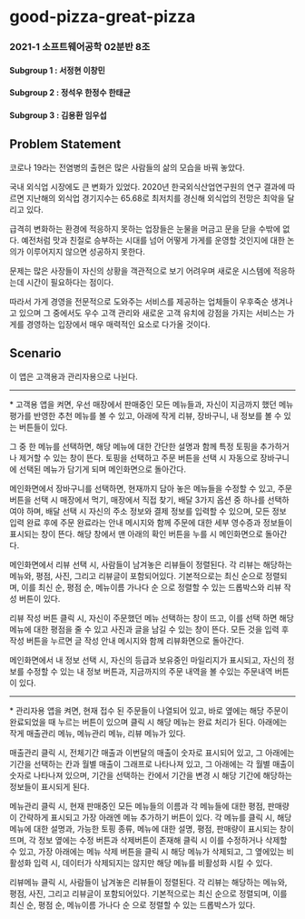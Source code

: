 # good-pizza-great-pizza

### 2021-1 소프트웨어공학 02분반 8조

#### Subgroup 1 : 서정현 이창민
#### Subgroup 2 : 정석우 한정수 한태균
#### Subgroup 3 : 김용환 임우섭

## Problem Statement

코로나 19라는 전염병의 출현은 많은 사람들의 삶의 모습을 바꿔 놓았다. 

국내 외식업 시장에도 큰 변화가 있었다. 2020년 한국외식산업연구원의 연구 결과에 따르면 지난해의 외식업 경기지수는 65.68로 최저치를 경신해 외식업의 전망은 최악을 달리고 있다. 

급격히 변화하는 환경에 적응하지 못하는 업장들은 눈물을 머금고 문을 닫을 수밖에 없다. 예전처럼 맛과 친절로 승부하는 시대를 넘어 어떻게 가게를 운영할 것인지에 대한 논의가 이루어지지 않으면 성공하지 못한다. 

문제는 많은 사장들이 자신의 상황을 객관적으로 보기 어려우며 새로운 시스템에 적응하는데 시간이 필요하다는 점이다. 

따라서 가게 경영을 전문적으로 도와주는 서비스를 제공하는 업체들이 우후죽순 생겨나고 있으며 그 중에서도 우수 고객 관리와 새로운 고객 유치에 강점을 가지는 서비스는 가게를 경영하는 입장에서 매우 매력적인 요소로 다가올 것이다.


## Scenario

이 앱은 고객용과 관리자용으로 나뉜다. 
<hr>
* 고객용 앱을 켜면, 
우선 매장에서 판매중인 모든 메뉴들과, 자신이 지금까지 했던 메뉴 평가를 반영한 추천 메뉴를 볼 수 있고, 아래에 작게 리뷰, 장바구니, 내 정보를 볼 수 있는 버튼들이 있다.

그 중 한 메뉴를 선택하면, 
해당 메뉴에 대한 간단한 설명과 함께 특정 토핑을 추가하거나 제거할 수 있는 창이 뜬다. 토핑을 선택하고 주문 버튼을 선택 시 자동으로 장바구니에 선택된 메뉴가 담기게 되며 메인화면으로 돌아간다. 

메인화면에서 장바구니를 선택하면,
 현재까지 담아 놓은 메뉴들을 수정할 수 있고, 주문 버튼을 선택 시 매장에서 먹기, 매장에서 직접 찾기, 배달 3가지 옵션 중 하나를 선택하여야 하며, 배달 선택 시 자신의 주소 정보와 결제 정보를 입력할 수 있으며, 모든 정보 입력 완료 후에 주문 완료라는 안내 메시지와 함께 주문에 대한 세부 영수증과 정보들이 표시되는 창이 뜬다. 해당 창에서 맨 아래의 확인 버튼을 누를 시 메인화면으로 돌아간다.

메인화면에서 리뷰 선택 시, 
사람들이 남겨놓은 리뷰들이 정렬된다. 각 리뷰는 해당하는 메뉴와, 평점, 사진, 그리고 리뷰글이 포함되어있다. 기본적으로는 최신 순으로 정렬되며, 이를 최신 순, 평점 순, 메뉴이름 가나다 순 으로 정렬할 수 있는 드롭박스와 리뷰 작성 버튼이 있다.

 리뷰 작성 버튼 클릭 시,
 자신이 주문했던 메뉴 선택하는 창이 뜨고, 이를 선택 하면 해당 메뉴에 대한 평점을 줄 수 있고 사진과 글을 남길 수 있는 창이 뜬다. 모든 것을 입력 후 작성 버튼을 누르면 글 작성 안내 메시지와 함께 리뷰화면으로 돌아간다.

메인화면에서 내 정보 선택 시, 
자신의 등급과 보유중인 마일리지가 표시되고, 자신의 정보를 수정할 수 있는 내 정보 버튼과, 지금까지의 주문 내역을 볼 수있는 주문내역 버튼이 있다.

<hr>
* 관리자용 앱을 켜면, 
현재 접수 된 주문들이 나열되어 있고, 바로 옆에는 해당 주문이 완료되었을 때 누르는 버튼이 있으며 클릭 시 해당 메뉴는 완료 처리가 된다. 아래에는 작게 매출관리 메뉴, 메뉴관리 메뉴, 리뷰 메뉴가 있다.

매출관리 클릭 시, 
전체기간 매출과 이번달의 매출이 숫자로 표시되어 있고, 그 아래에는 기간을 선택하는 칸과 월별 매출이 그래프로 나타나져 있고, 그 아래에는 각 월별 매출이 숫자로 나타나져 있으며, 기간을 선택하는 칸에서 기간을 변경 시 해당 기간에 해당하는 정보들이 표시되게 된다.

메뉴관리 클릭 시, 
현재 판매중인 모든 메뉴들의 이름과 각 메뉴들에 대한 평점, 판매량이 간략하게 표시되고 가장 아래엔 메뉴 추가하기 버튼이 있다. 각 메뉴를 클릭 시, 해당 메뉴에 대한 설명과, 가능한 토핑 종류, 메뉴에 대한 설명, 평점, 판매량이 표시되는 창이 뜨며, 각 정보 옆에는 수정 버튼과 삭제버튼이 존재해 클릭 시 이를 수정하거나 삭제할 수 있고, 가장 아래에는 메뉴 삭제 버튼을 클릭 시 해당 메뉴가 삭제되고, 그 옆에있는 비활성화 입력 시, 데이터가 삭제되지는 않지만 해당 메뉴를 비활성화 시킬 수 있다.

리뷰메뉴 클릭 시, 
사람들이 남겨놓은 리뷰들이 정렬된다. 각 리뷰는 해당하는 메뉴와, 평점, 사진, 그리고 리뷰글이 포함되어있다. 기본적으로는 최신 순으로 정렬되며, 이를 최신 순, 평점 순, 메뉴이름 가나다 순 으로 정렬할 수 있는 드롭박스가 있다.

